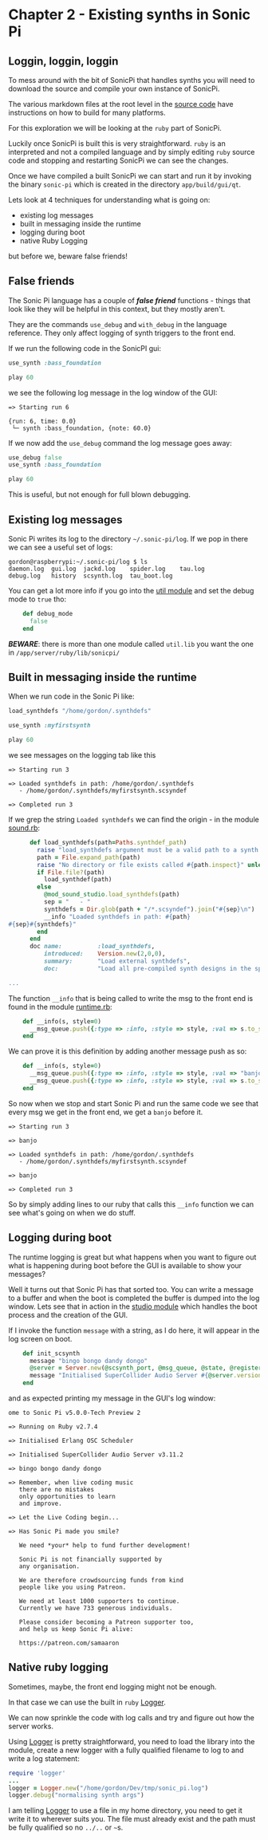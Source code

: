 # Chapter 2 - Existing synths in Sonic Pi

## Loggin, loggin, loggin

To mess around with the bit of SonicPi that handles synths you will need to download the source and compile your own instance of SonicPi.

The various markdown files at the root level in the [source code](https://github.com/sonic-pi-net/sonic-pi) have instructions on how to build for many platforms.

For this exploration we will be looking at the `ruby` part of SonicPi.

Luckily once SonicPi is built this is very straightforward. `ruby` is an interpreted and not a compiled language and by simply editing `ruby` source code and stopping and restarting SonicPi we can see the changes.

Once we have compiled a built SonicPi we can start and run it by invoking the binary `sonic-pi` which is created in the directory `app/build/gui/qt`.

Lets look at 4 techniques for understanding what is going on:

* existing log messages
* built in messaging inside the runtime
* logging during boot
* native Ruby Logging

but before we, beware false friends!

## False friends

The Sonic Pi language has a couple of ***false friend*** functions - things that look like they will be helpful in this context, but they mostly aren't.

They are the commands `use_debug` and `with_debug` in the language reference. They only affect logging of synth triggers to the front end.

If we run the following code in the SonicPI gui:

```ruby
use_synth :bass_foundation

play 60
```

we see the following log message in the log window of the GUI:

```
=> Starting run 6

{run: 6, time: 0.0}
 └─ synth :bass_foundation, {note: 60.0}
```

If we now add the `use_debug` command the log message goes away:
 
```ruby
use_debug false
use_synth :bass_foundation

play 60
```

This is useful, but not enough for full blown debugging.

## Existing log messages

Sonic Pi writes its log to the directory `~/.sonic-pi/log`. If we pop in there we can see a useful set of logs:

```
gordon@raspberrypi:~/.sonic-pi/log $ ls
daemon.log  gui.log  jackd.log    spider.log    tau.log
debug.log   history  scsynth.log  tau_boot.log
```
You can get a lot more info if you go into the [util module](https://github.com/sonic-pi-net/sonic-pi/blob/dev/app/server/ruby/lib/sonicpi/util.rb#L335) and set the debug mode to `true` tho:

```ruby
    def debug_mode
      false
    end
```

***BEWARE***: there is more than one module called `util.lib` you want the one in `/app/server/ruby/lib/sonicpi/`


## Built in messaging inside the runtime

When we run code in the Sonic Pi like:

```ruby
load_synthdefs "/home/gordon/.synthdefs"

use_synth :myfirstsynth

play 60
```

we see messages on the logging tab like this


```
=> Starting run 3

=> Loaded synthdefs in path: /home/gordon/.synthdefs
   - /home/gordon/.synthdefs/myfirstsynth.scsyndef

=> Completed run 3
```

If we grep the string `Loaded synthdefs` we can find the origin - in the module [sound.rb](https://github.com/sonic-pi-net/sonic-pi/blob/58164cad453458ce0795b01696987e4a2946a451/app/server/ruby/lib/sonicpi/lang/sound.rb#L3357):

```ruby
      def load_synthdefs(path=Paths.synthdef_path)
        raise "load_synthdefs argument must be a valid path to a synth design. Got an empty string." if path.empty?
        path = File.expand_path(path)
        raise "No directory or file exists called #{path.inspect}" unless File.exist? path
        if File.file?(path)
          load_synthdef(path)
        else
          @mod_sound_studio.load_synthdefs(path)
          sep = "   - "
          synthdefs = Dir.glob(path + "/*.scsyndef").join("#{sep}\n")
          __info "Loaded synthdefs in path: #{path}
#{sep}#{synthdefs}"
        end
      end
      doc name:          :load_synthdefs,
          introduced:    Version.new(2,0,0),
          summary:       "Load external synthdefs",
          doc:           "Load all pre-compiled synth designs in the specified directory. This is useful if you wish to use your own SuperCollider synthesiser designs within Sonic Pi.

...
``` 

The function `__info` that is being called to write the msg to the front end is found in the module [runtime.rb](https://github.com/sonic-pi-net/sonic-pi/blob/067a9c7ee2ec2dd839dff054a81112e50326532a/app/server/ruby/lib/sonicpi/runtime.rb#L349):

```ruby
	def __info(s, style=0)
      __msg_queue.push({:type => :info, :style => style, :val => s.to_s}) unless __system_thread_locals.get :sonic_pi_spider_silent
    end
```
We can prove it is this definition by adding another message push as so:

```ruby
	def __info(s, style=0)
      __msg_queue.push({:type => :info, :style => style, :val => "banjo"}) unless __system_thread_locals.get :sonic_pi_spider_silent
      __msg_queue.push({:type => :info, :style => style, :val => s.to_s}) unless __system_thread_locals.get :sonic_pi_spider_silent
    end
```
So now when we stop and start Sonic Pi and run the same code we see that every msg we get in the front end, we get a `banjo` before it.

```
=> Starting run 3

=> banjo

=> Loaded synthdefs in path: /home/gordon/.synthdefs
   - /home/gordon/.synthdefs/myfirstsynth.scsyndef

=> banjo

=> Completed run 3
```
So by simply adding lines to our ruby that calls this `__info` function we can see what's going on when we do stuff.

## Logging during boot

The runtime logging is great but what happens when you want to figure out what is happening during boot before the GUI is available to show your messages?

Well it turns out that Sonic Pi has that sorted too. You can write a message to a buffer and when the boot is completed the buffer is dumped into the log window. Lets see that in action in the [studio module](https://github.com/sonic-pi-net/sonic-pi/blob/dev/app/server/ruby/lib/sonicpi/studio.rb#L67) which handles the boot process and the creation of the GUI.

If I invoke the function `message` with a string, as I do here, it will appear in the log screen on boot.

```ruby
    def init_scsynth
      message "bingo bongo dandy dongo"
      @server = Server.new(@scsynth_port, @msg_queue, @state, @register_cue_event_lambda, @current_spider_time_lambda)
      message "Initialised SuperCollider Audio Server #{@server.version}"
    end
```

and as expected printing my message in the GUI's log window:

```
ome to Sonic Pi v5.0.0-Tech Preview 2

=> Running on Ruby v2.7.4

=> Initialised Erlang OSC Scheduler

=> Initialised SuperCollider Audio Server v3.11.2

=> bingo bongo dandy dongo

=> Remember, when live coding music
   there are no mistakes
   only opportunities to learn
   and improve.

=> Let the Live Coding begin...

=> Has Sonic Pi made you smile?

   We need *your* help to fund further development!

   Sonic Pi is not financially supported by
   any organisation.

   We are therefore crowdsourcing funds from kind
   people like you using Patreon.

   We need at least 1000 supporters to continue.
   Currently we have 733 generous individuals.

   Please consider becoming a Patreon supporter too,
   and help us keep Sonic Pi alive:

   https://patreon.com/samaaron
```

## Native ruby logging

Sometimes, maybe, the front end logging might not be enough.
 
In that case we can use the built in `ruby` [Logger](https://ruby-doc.org/stdlib-2.4.0/libdoc/logger/rdoc/Logger.html).

We can now sprinkle the code with log calls and try and figure out how the server works.

Using [Logger](https://ruby-doc.org/stdlib-2.4.0/libdoc/logger/rdoc/Logger.html) is pretty straightforward, you need to load the library into the module, create a new logger with a fully qualified filename to log to and write a log statement:

```ruby
require 'logger'
...
logger = Logger.new("/home/gordon/Dev/tmp/sonic_pi.log")
logger.debug("normalising synth args")
```

I am telling [Logger](https://ruby-doc.org/stdlib-2.4.0/libdoc/logger/rdoc/Logger.html) to use a file in my home directory, you need to get it write it to wherever suits you. The file must already exist and the path must be fully qualified so no `../..` or `~`s.

